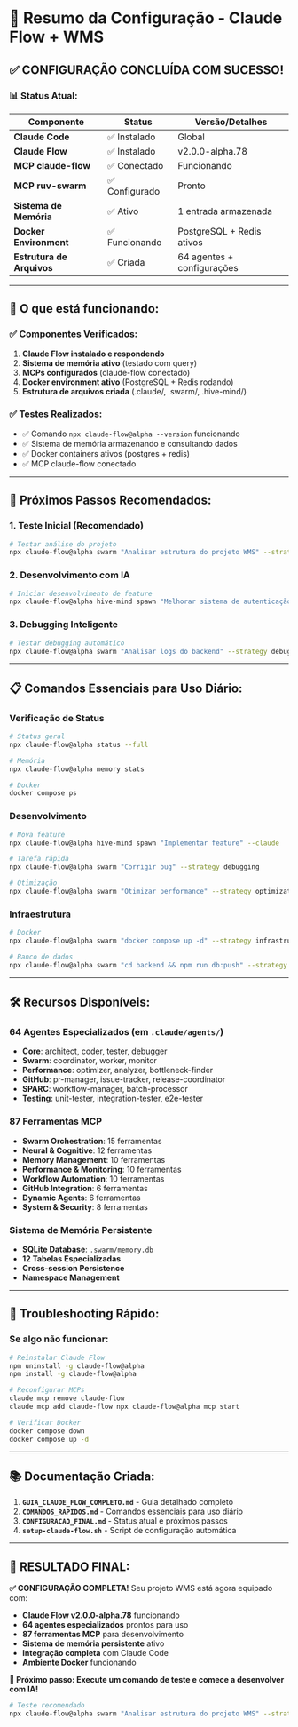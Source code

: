 # 🎉 Resumo da Configuração - Claude Flow + WMS

## ✅ **CONFIGURAÇÃO CONCLUÍDA COM SUCESSO!**

### 📊 **Status Atual:**

| Componente | Status | Versão/Detalhes |
|------------|--------|-----------------|
| **Claude Code** | ✅ Instalado | Global |
| **Claude Flow** | ✅ Instalado | v2.0.0-alpha.78 |
| **MCP claude-flow** | ✅ Conectado | Funcionando |
| **MCP ruv-swarm** | ✅ Configurado | Pronto |
| **Sistema de Memória** | ✅ Ativo | 1 entrada armazenada |
| **Docker Environment** | ✅ Funcionando | PostgreSQL + Redis ativos |
| **Estrutura de Arquivos** | ✅ Criada | 64 agentes + configurações |

---

## 🚀 **O que está funcionando:**

### ✅ **Componentes Verificados:**
1. **Claude Flow instalado e respondendo**
2. **Sistema de memória ativo** (testado com query)
3. **MCPs configurados** (claude-flow conectado)
4. **Docker environment ativo** (PostgreSQL + Redis rodando)
5. **Estrutura de arquivos criada** (.claude/, .swarm/, .hive-mind/)

### ✅ **Testes Realizados:**
- ✅ Comando `npx claude-flow@alpha --version` funcionando
- ✅ Sistema de memória armazenando e consultando dados
- ✅ Docker containers ativos (postgres + redis)
- ✅ MCP claude-flow conectado

---

## 🎯 **Próximos Passos Recomendados:**

### **1. Teste Inicial (Recomendado)**
```bash
# Testar análise do projeto
npx claude-flow@alpha swarm "Analisar estrutura do projeto WMS" --strategy analysis
```

### **2. Desenvolvimento com IA**
```bash
# Iniciar desenvolvimento de feature
npx claude-flow@alpha hive-mind spawn "Melhorar sistema de autenticação" --claude
```

### **3. Debugging Inteligente**
```bash
# Testar debugging automático
npx claude-flow@alpha swarm "Analisar logs do backend" --strategy debugging
```

---

## 📋 **Comandos Essenciais para Uso Diário:**

### **Verificação de Status**
```bash
# Status geral
npx claude-flow@alpha status --full

# Memória
npx claude-flow@alpha memory stats

# Docker
docker compose ps
```

### **Desenvolvimento**
```bash
# Nova feature
npx claude-flow@alpha hive-mind spawn "Implementar feature" --claude

# Tarefa rápida
npx claude-flow@alpha swarm "Corrigir bug" --strategy debugging

# Otimização
npx claude-flow@alpha swarm "Otimizar performance" --strategy optimization
```

### **Infraestrutura**
```bash
# Docker
npx claude-flow@alpha swarm "docker compose up -d" --strategy infrastructure

# Banco de dados
npx claude-flow@alpha swarm "cd backend && npm run db:push" --strategy database
```

---

## 🛠️ **Recursos Disponíveis:**

### **64 Agentes Especializados** (em `.claude/agents/`)
- **Core**: architect, coder, tester, debugger
- **Swarm**: coordinator, worker, monitor
- **Performance**: optimizer, analyzer, bottleneck-finder
- **GitHub**: pr-manager, issue-tracker, release-coordinator
- **SPARC**: workflow-manager, batch-processor
- **Testing**: unit-tester, integration-tester, e2e-tester

### **87 Ferramentas MCP**
- **Swarm Orchestration**: 15 ferramentas
- **Neural & Cognitive**: 12 ferramentas
- **Memory Management**: 10 ferramentas
- **Performance & Monitoring**: 10 ferramentas
- **Workflow Automation**: 10 ferramentas
- **GitHub Integration**: 6 ferramentas
- **Dynamic Agents**: 6 ferramentas
- **System & Security**: 8 ferramentas

### **Sistema de Memória Persistente**
- **SQLite Database**: `.swarm/memory.db`
- **12 Tabelas Especializadas**
- **Cross-session Persistence**
- **Namespace Management**

---

## 🔧 **Troubleshooting Rápido:**

### **Se algo não funcionar:**
```bash
# Reinstalar Claude Flow
npm uninstall -g claude-flow@alpha
npm install -g claude-flow@alpha

# Reconfigurar MCPs
claude mcp remove claude-flow
claude mcp add claude-flow npx claude-flow@alpha mcp start

# Verificar Docker
docker compose down
docker compose up -d
```

---

## 📚 **Documentação Criada:**

1. **`GUIA_CLAUDE_FLOW_COMPLETO.md`** - Guia detalhado completo
2. **`COMANDOS_RAPIDOS.md`** - Comandos essenciais para uso diário
3. **`CONFIGURACAO_FINAL.md`** - Status atual e próximos passos
4. **`setup-claude-flow.sh`** - Script de configuração automática

---

## 🎉 **RESULTADO FINAL:**

**✅ CONFIGURAÇÃO COMPLETA!** Seu projeto WMS está agora equipado com:

- **Claude Flow v2.0.0-alpha.78** funcionando
- **64 agentes especializados** prontos para uso
- **87 ferramentas MCP** para desenvolvimento
- **Sistema de memória persistente** ativo
- **Integração completa** com Claude Code
- **Ambiente Docker** funcionando

**🚀 Próximo passo: Execute um comando de teste e comece a desenvolver com IA!**

```bash
# Teste recomendado
npx claude-flow@alpha swarm "Analisar estrutura do projeto WMS" --strategy analysis
``` 